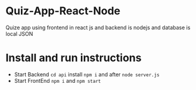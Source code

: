 # Quiz-App-React-Node
Quize app using frontend in react js and backend is nodejs and database is local JSON

# Install and run instructions
- Start Backend `cd api` install `npm i` and after `node server.js`
- Start FrontEnd `npm i` and `npm start`